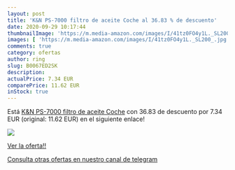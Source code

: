 ```yaml
---
layout: post
title: 'K&N PS-7000 filtro de aceite Coche al 36.83 % de descuento'
date: 2020-09-29 10:17:44
thumbnailImage: 'https://m.media-amazon.com/images/I/41tz0FO4y1L._SL200_.jpg'
images: [ 'https://m.media-amazon.com/images/I/41tz0FO4y1L._SL200_.jpg' ]
comments: true
category: ofertas
author: ring
slug: B0067ED2SK
description:
actualPrice: 7.34 EUR
comparePrice: 11.62 EUR
inStock: true
---
```


Está [K&N PS-7000 filtro de aceite Coche](https://www.amazon.com/dp/B0067ED2SK/?tag=redken08-20) con 36.83 de descuento por 7.34 EUR (original: 11.62 EUR) en el siguiente enlace!

[![](https://m.media-amazon.com/images/I/41tz0FO4y1L._SL200_.jpg)](https://www.amazon.com/dp/B0067ED2SK/?tag=redken08-20)

[Ver la oferta!!](https://www.amazon.com/dp/B0067ED2SK/?tag=redken08-20)

[Consulta otras ofertas en nuestro canal de telegram](https://t.me/s/ofertas25)
